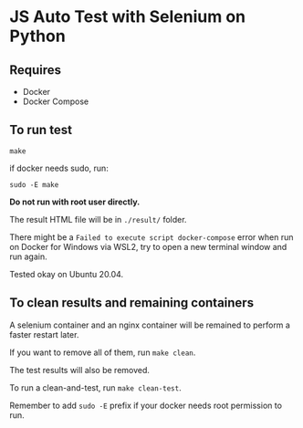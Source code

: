 # JS Auto Test with Selenium on Python

## Requires

- Docker
- Docker Compose

## To run test

`make`

if docker needs sudo, run:

`sudo -E make`

**Do not run with root user directly.**

The result HTML file will be in `./result/` folder.

There might be a `Failed to execute script docker-compose` error when run on Docker for Windows via WSL2,
try to open a new terminal window and run again.

Tested okay on Ubuntu 20.04.

## To clean results and remaining containers

A selenium container and an nginx container will be remained to perform a faster restart later.

If you want to remove all of them, run `make clean`.

The test results will also be removed.

To run a clean-and-test, run `make clean-test`.

Remember to add `sudo -E` prefix if your docker needs root permission to run.
